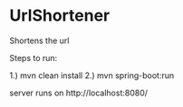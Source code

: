 # UrlShortener
Shortens the url


Steps to run:

1.) mvn clean install
2.) mvn spring-boot:run

server runs on http://localhost:8080/
